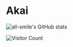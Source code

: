 # Akai

![all-smile's GitHub stats](https://github-readme-stats.vercel.app/api?username=Akai&show_icons=true&theme=tokyonight)

![Visitor Count](https://profile-counter.glitch.me/Akai/count.svg)
